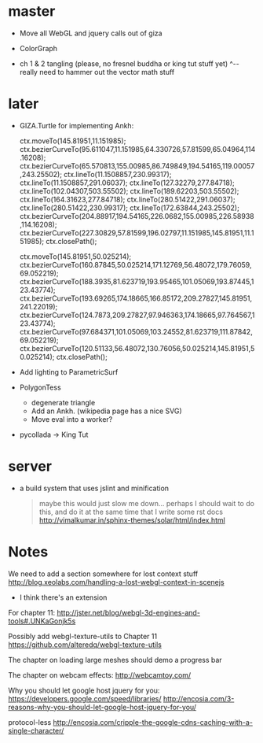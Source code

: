 # master

- Move all WebGL and jquery calls out of giza

- ColorGraph

- ch 1 & 2 tangling (please, no fresnel buddha or king tut stuff yet)
  ^-- really need to hammer out the vector math stuff

# later

- GIZA.Turtle for implementing Ankh:

    ctx.moveTo(145.81951,11.151985);
    ctx.bezierCurveTo(95.611047,11.151985,64.330726,57.81599,65.04964,114.16208);
    ctx.bezierCurveTo(65.570813,155.00985,86.749849,194.54165,119.00057,243.25502);
    ctx.lineTo(11.1508857,230.99317);
    ctx.lineTo(11.1508857,291.06037);
    ctx.lineTo(127.32279,277.84718);
    ctx.lineTo(102.04307,503.55502);
    ctx.lineTo(189.62203,503.55502);
    ctx.lineTo(164.31623,277.84718);
    ctx.lineTo(280.51422,291.06037);
    ctx.lineTo(280.51422,230.99317);
    ctx.lineTo(172.63844,243.25502);
    ctx.bezierCurveTo(204.88917,194.54165,226.0682,155.00985,226.58938,114.16208);
    ctx.bezierCurveTo(227.30829,57.81599,196.02797,11.151985,145.81951,11.151985);
    ctx.closePath();

    ctx.moveTo(145.81951,50.025214);
    ctx.bezierCurveTo(160.87845,50.025214,171.12769,56.48072,179.76059,69.052219);
    ctx.bezierCurveTo(188.3935,81.623719,193.95465,101.05069,193.87445,123.43774);
    ctx.bezierCurveTo(193.69265,174.18665,166.85172,209.27827,145.81951,241.22019);
    ctx.bezierCurveTo(124.7873,209.27827,97.946363,174.18665,97.764567,123.43774);
    ctx.bezierCurveTo(97.684371,101.05069,103.24552,81.623719,111.87842,69.052219);
    ctx.bezierCurveTo(120.51133,56.48072,130.76056,50.025214,145.81951,50.025214);
    ctx.closePath();

- Add lighting to ParametricSurf
- PolygonTess
  - degenerate triangle
  - Add an Ankh. (wikipedia page has a nice SVG)
  - Move eval into a worker?
- pycollada -> King Tut

# server 

- a build system that uses jslint and minification
  > maybe this would just slow me down...
  > perhaps I should wait to do this, and do it at the same time
    that I write some rst docs
    http://vimalkumar.in/sphinx-themes/solar/html/index.html

# Notes

We need to add a section somewhere for lost context stuff
http://blog.xeolabs.com/handling-a-lost-webgl-context-in-scenejs
+ I think there's an extension

For chapter 11:
http://jster.net/blog/webgl-3d-engines-and-tools#.UNKaGonjk5s

Possibly add webgl-texture-utils to Chapter 11
https://github.com/alteredq/webgl-texture-utils

The chapter on loading large meshes should demo a progress bar

The chapter on webcam effects:
http://webcamtoy.com/

Why you should let google host jquery for you:
https://developers.google.com/speed/libraries/
http://encosia.com/3-reasons-why-you-should-let-google-host-jquery-for-you/

protocol-less
http://encosia.com/cripple-the-google-cdns-caching-with-a-single-character/
